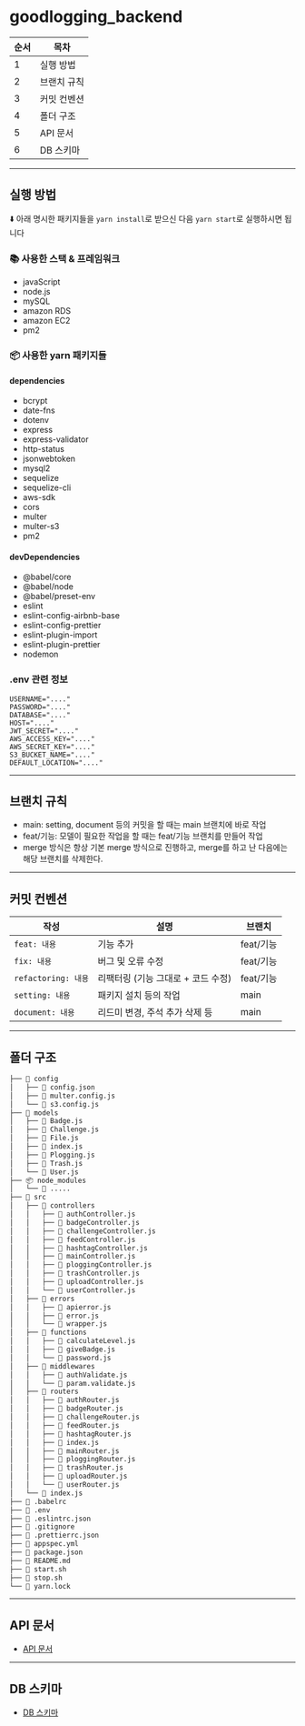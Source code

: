 # goodlogging_backend

순서 | 목차 
| --- | ---
| 1 | 실행 방법 
| 2 | 브랜치 규칙
| 3 | 커밋 컨벤션
| 4 | 폴더 구조
| 5 | API 문서
| 6 | DB 스키마
* * *

## 실행 방법
⬇️ 아래 명시한 패키지들을 ```yarn install```로 받으신 다음 ```yarn start```로 실행하시면 됩니다
### 📚 사용한 스택 & 프레임워크
* javaScript
* node.js
* mySQL
* amazon RDS
* amazon EC2
* pm2
### 📦 사용한 yarn 패키지들
#### dependencies
* bcrypt
* date-fns
* dotenv
* express
* express-validator
* http-status
* jsonwebtoken
* mysql2
* sequelize
* sequelize-cli
* aws-sdk
* cors
* multer
* multer-s3
* pm2
#### devDependencies
* @babel/core
* @babel/node
* @babel/preset-env
* eslint
* eslint-config-airbnb-base
* eslint-config-prettier
* eslint-plugin-import
* eslint-plugin-prettier
* nodemon
### .env 관련 정보
```
USERNAME="...."
PASSWORD="...."
DATABASE="...."
HOST="...."
JWT_SECRET="...."
AWS_ACCESS_KEY="...."
AWS_SECRET_KEY="...."
S3_BUCKET_NAME="...."
DEFAULT_LOCATION="...."
```
* * *

## 브랜치 규칙
* main: setting, document 등의 커밋을 할 때는 main 브랜치에 바로 작업
* feat/기능: 모델이 필요한 작업을 할 때는 feat/기능 브랜치를 만들어 작업
* merge 방식은 항상 기본 merge 방식으로 진행하고, merge를 하고 난 다음에는 해당 브랜치를 삭제한다.
* * * 

## 커밋 컨벤션
작성 | 설명 | 브랜치
| --- | --- | ---
| ```feat: 내용``` | 기능 추가 | feat/기능
| ```fix: 내용``` | 버그 및 오류 수정 | feat/기능
| ```refactoring: 내용``` | 리팩터링 (기능 그대로 + 코드 수정) | feat/기능
| ```setting: 내용``` | 패키지 설치 등의 작업 | main
| ```document: 내용``` | 리드미 변경, 주석 추가 삭제 등 | main
* * *

## 폴더 구조
```bash
├── 📂 config
│   ├── 📜 config.json
│   ├── 📜 multer.config.js
│   └── 📜 s3.config.js
├── 📂 models
│   ├── 📜 Badge.js
│   ├── 📜 Challenge.js
│   ├── 📜 File.js
│   ├── 📜 index.js
│   ├── 📜 Plogging.js
│   ├── 📜 Trash.js
│   └── 📜 User.js
├── 📦 node_modules
│   └── 📂 .....
├── 📂 src
│   ├── 📂 controllers
│   │   ├── 📜 authController.js
│   │   ├── 📜 badgeController.js
│   │   ├── 📜 challengeController.js
│   │   ├── 📜 feedController.js
│   │   ├── 📜 hashtagController.js
│   │   ├── 📜 mainController.js
│   │   ├── 📜 ploggingController.js
│   │   ├── 📜 trashController.js
│   │   ├── 📜 uploadController.js
│   │   └── 📜 userController.js
│   ├── 📂 errors
│   │   ├── 📜 apierror.js
│   │   ├── 📜 error.js
│   │   └── 📜 wrapper.js
│   ├── 📂 functions
│   │   ├── 📜 calculateLevel.js
│   │   ├── 📜 giveBadge.js
│   │   └── 📜 password.js
│   ├── 📂 middlewares
│   │   ├── 📜 authValidate.js
│   │   └── 📜 param.validate.js
│   ├── 📂 routers
│   │   ├── 📜 authRouter.js
│   │   ├── 📜 badgeRouter.js
│   │   ├── 📜 challengeRouter.js
│   │   ├── 📜 feedRouter.js
│   │   ├── 📜 hashtagRouter.js
│   │   ├── 📜 index.js
│   │   ├── 📜 mainRouter.js
│   │   ├── 📜 ploggingRouter.js
│   │   ├── 📜 trashRouter.js
│   │   ├── 📜 uploadRouter.js
│   │   └── 📜 userRouter.js
│   └── 📜 index.js
├── 📜 .babelrc
├── 📜 .env
├── 📜 .eslintrc.json
├── 📜 .gitignore
├── 📜 .prettierrc.json
├── 📜 appspec.yml
├── 📜 package.json
├── 📜 README.md
├── 📜 start.sh
├── 📜 stop.sh
└── 📜 yarn.lock
``` 
* * *

## API 문서
* [API 문서](https://burnt-dahlia-f9e.notion.site/API-fef523bc86db48fd9515d1feeddf5517)

* * *

## DB 스키마
* [DB 스키마](https://burnt-dahlia-f9e.notion.site/DB-308d3a8941ff4320b33e7bc6deb496d3)